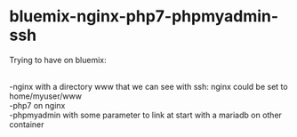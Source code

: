 # bluemix-nginx-php7-phpmyadmin-ssh

Trying to have on <bold>bluemix<bold>: <br><br>

-nginx with a directory www that we can see with ssh: nginx could be set to home/myuser/www <br>
-php7 on nginx<br>
-phpmyadmin with some parameter to link at start with a mariadb on other container<br>
